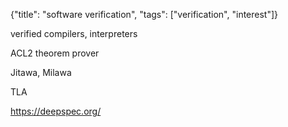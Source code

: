{"title": "software verification", "tags": ["verification", "interest"]}

verified compilers, interpreters

ACL2 theorem prover

Jitawa, Milawa

TLA

https://deepspec.org/


